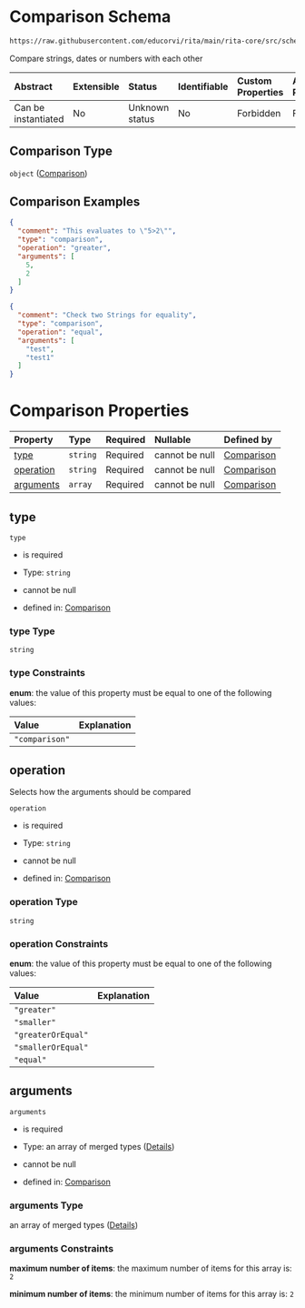 # Comparison Schema

```txt
https://raw.githubusercontent.com/educorvi/rita/main/rita-core/src/schema/comparison.json
```

Compare strings, dates or numbers with each other

| Abstract            | Extensible | Status         | Identifiable | Custom Properties | Additional Properties | Access Restrictions | Defined In                                                                 |
| :------------------ | :--------- | :------------- | :----------- | :---------------- | :-------------------- | :------------------ | :------------------------------------------------------------------------- |
| Can be instantiated | No         | Unknown status | No           | Forbidden         | Forbidden             | none                | [comparison.json](../../src/schema/comparison.json "open original schema") |

## Comparison Type

`object` ([Comparison](comparison.md))

## Comparison Examples

```json
{
  "comment": "This evaluates to \"5>2\"",
  "type": "comparison",
  "operation": "greater",
  "arguments": [
    5,
    2
  ]
}
```

```json
{
  "comment": "Check two Strings for equality",
  "type": "comparison",
  "operation": "equal",
  "arguments": [
    "test",
    "test1"
  ]
}
```

# Comparison Properties

| Property                | Type     | Required | Nullable       | Defined by                                                                                                                                                         |
| :---------------------- | :------- | :------- | :------------- | :----------------------------------------------------------------------------------------------------------------------------------------------------------------- |
| [type](#type)           | `string` | Required | cannot be null | [Comparison](comparison-properties-type.md "https://raw.githubusercontent.com/educorvi/rita/main/rita-core/src/schema/comparison.json#/properties/type")           |
| [operation](#operation) | `string` | Required | cannot be null | [Comparison](comparison-properties-operation.md "https://raw.githubusercontent.com/educorvi/rita/main/rita-core/src/schema/comparison.json#/properties/operation") |
| [arguments](#arguments) | `array`  | Required | cannot be null | [Comparison](comparison-properties-arguments.md "https://raw.githubusercontent.com/educorvi/rita/main/rita-core/src/schema/comparison.json#/properties/arguments") |

## type



`type`

*   is required

*   Type: `string`

*   cannot be null

*   defined in: [Comparison](comparison-properties-type.md "https://raw.githubusercontent.com/educorvi/rita/main/rita-core/src/schema/comparison.json#/properties/type")

### type Type

`string`

### type Constraints

**enum**: the value of this property must be equal to one of the following values:

| Value          | Explanation |
| :------------- | :---------- |
| `"comparison"` |             |

## operation

Selects how the arguments should be compared

`operation`

*   is required

*   Type: `string`

*   cannot be null

*   defined in: [Comparison](comparison-properties-operation.md "https://raw.githubusercontent.com/educorvi/rita/main/rita-core/src/schema/comparison.json#/properties/operation")

### operation Type

`string`

### operation Constraints

**enum**: the value of this property must be equal to one of the following values:

| Value              | Explanation |
| :----------------- | :---------- |
| `"greater"`        |             |
| `"smaller"`        |             |
| `"greaterOrEqual"` |             |
| `"smallerOrEqual"` |             |
| `"equal"`          |             |

## arguments



`arguments`

*   is required

*   Type: an array of merged types ([Details](comparison-properties-arguments-items.md))

*   cannot be null

*   defined in: [Comparison](comparison-properties-arguments.md "https://raw.githubusercontent.com/educorvi/rita/main/rita-core/src/schema/comparison.json#/properties/arguments")

### arguments Type

an array of merged types ([Details](comparison-properties-arguments-items.md))

### arguments Constraints

**maximum number of items**: the maximum number of items for this array is: `2`

**minimum number of items**: the minimum number of items for this array is: `2`
